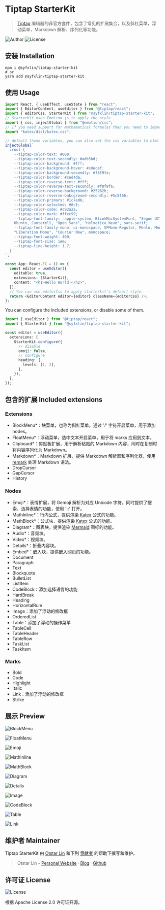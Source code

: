 # Tiptap StarterKit

> [Tiptap](https://tiptap.dev/) 编辑器的非官方套件，包含了常见的扩展集合，以及斜杠菜单，浮动菜单，Markdown 解析、序列化等功能。

![Author](https://img.shields.io/badge/Author-Otstar%20Lin-blue.svg?style=flat-square) ![License](https://img.shields.io/github/license/syfxlin/tiptap-starter-kit.svg?style=flat-square)

## 安装 Installation

```shell
npm i @syfxlin/tiptap-starter-kit
# or
yarn add @syfxlin/tiptap-starter-kit
```

## 使用 Usage

```typescript jsx
import React, { useEffect, useState } from "react";
import { EditorContent, useEditor } from "@tiptap/react";
import { editorCss, StarterKit } from "@syfxlin/tiptap-starter-kit";
// StarterKit uses Emotion.js to apply the style
import { css, injectGlobal } from "@emotion/css";
// If you need support for mathematical formulas then you need to import.
import "katex/dist/katex.css";

// default theme variables, you can also set the css variables to html or body
injectGlobal`
  :root {
    --tiptap-color-text: #000;
    --tiptap-color-text-secondly: #adb5bd;
    --tiptap-color-background: #fff;
    --tiptap-color-background-hover: #e9ecef;
    --tiptap-color-background-secondly: #f8f9fa;
    --tiptap-color-border: #ced4da;
    --tiptap-color-reverse-text: #fff;
    --tiptap-color-reverse-text-secondly: #f8f9fa;
    --tiptap-color-reverse-background: #25262b;
    --tiptap-color-reverse-bakcground-secondly: #5c5f66;
    --tiptap-color-primary: #1c7ed6;
    --tiptap-color-selected: #8cf;
    --tiptap-color-code: #c92a2a;
    --tiptap-color-mark: #ffec99;
    --tiptap-font-family: -apple-system, BlinkMacSystemFont, "Segoe UI", Roboto, Oxygen,
    Ubuntu, Cantarell, "Open Sans", "Helvetica Neue", sans-serif;
    --tiptap-font-family-mono: ui-monospace, SFMono-Regular, Menlo, Monaco, Consolas,
    "Liberation Mono", "Courier New", monospace;
    --tiptap-font-weight: 400;
    --tiptap-font-size: 1em;
    --tiptap-line-height: 1.7;
  }
`;

const App: React.FC = () => {
  const editor = useEditor({
    editable: true,
    extensions: [StarterKit],
    content: "<h1>Hello World!</h2>",
  });
  // You can use editorCss to apply starterkit's default style
  return <EditorContent editor={editor} className={editorCss} />;
};
```

You can configure the included extensions, or disable some of them.

```typescript
import { useEditor } from "@tiptap/react";
import { StarterKit } from "@syfxlin/tiptap-starter-kit";

const editor = useEditor({
  extensions: [
    StarterKit.configure({
      // disable
      emoji: false,
      // configure
      heading: {
        levels: [1, 2],
      },
    }),
  ],
});
```

## 包含的扩展 Included extensions

### Extensions

- BlockMenu\*：块菜单，也称为斜杠菜单，通过 '/' 字符开启菜单，用于添加 nodes。
- FloatMenu\*：浮动菜单，选中文本开启菜单，用于将 marks 应用到文本。
- Clipboard\*：剪贴板扩展，用于解析粘贴的 Markdown 内容，同时在复制时将内容序列化为 Markdown。
- Markdown\*：Markdown 扩展，提供 Markdown 解析器和序列化器，使用 [remark](https://github.com/remarkjs/remark) 处理 Markdown 语法。
- DropCursor
- GapCursor
- History

### Nodes

- Emoji\*：表情扩展，将 Gemoji 解析为对应 Unicode 字符，同时提供了搜索、选择表情的功能，使用 '::' 打开。
- MathInline\*：行内公式，提供渲染 [Katex](https://katex.org/) 公式的功能。
- MathBlock\*：公式块，提供渲染 [Katex](https://katex.org/) 公式的功能。
- Diagram\*：图表块，提供渲染 [Mermaid](https://mermaid-js.github.io/mermaid/#/) 图标的功能。
- Audio\*：音频块。
- Video\*：视频块。
- Details\*：折叠内容块。
- Embed\*：嵌入块，提供嵌入网页的功能。
- Document
- Paragraph
- Text
- Blockquote
- BulletList
- ListItem
- CodeBlock：添加选择语言的功能
- HardBreak
- Heading
- HorizontalRule
- Image：添加了浮动的修改框
- OrderedList
- Table：添加了浮动的操作菜单
- TableCell
- TableHeader
- TableRow
- TaskList
- TaskItem

### Marks

- Bold
- Code
- Highlight
- Italic
- Link：添加了浮动的修改框
- Strike

## 展示 Preview

![BlockMenu](https://user-images.githubusercontent.com/28844480/140959036-376e79b4-df5a-46b3-811e-17ea149e4845.png)

![FloatMenu](https://user-images.githubusercontent.com/28844480/140959231-f2772aca-d28b-431e-9a12-3a97e6b119ec.png)

![Emoji](https://user-images.githubusercontent.com/28844480/140959636-e5156fdf-794a-460c-b260-d6150f74cd5d.png)

![MathInline](https://user-images.githubusercontent.com/28844480/140959757-8f3f3792-1c51-458f-8955-ec9847cb0564.png)

![MathBlock](https://user-images.githubusercontent.com/28844480/140959920-80f8706e-7831-4c59-ac70-fdc756da2899.png)

![Diagram](https://user-images.githubusercontent.com/28844480/140960707-c7d29985-77c5-41f8-95f5-ac28be442d8c.png)

![Details](https://user-images.githubusercontent.com/28844480/140960872-fe544fe9-03e8-4693-90fe-808b38a905f7.png)

![Image](https://user-images.githubusercontent.com/28844480/140961033-8dce1563-77eb-442a-82e7-4b813be39b4a.png)

![CodeBlock](https://user-images.githubusercontent.com/28844480/140961155-c47e731f-c725-43e7-b047-6cb4fe4f7600.png)

![Table](https://user-images.githubusercontent.com/28844480/140961705-6e13af92-6b88-4f3c-99de-3fa76311e079.png)

![Link](https://user-images.githubusercontent.com/28844480/140959457-20939e99-8821-4f5f-b5fc-f976a2bd7950.png)

## 维护者 Maintainer

Tiptap StarterKit 由 [Otstar Lin](https://ixk.me/)
和下列 [贡献者](https://github.com/syfxlin/tiptap-starter-kit/graphs/contributors) 的帮助下撰写和维护。

> Otstar Lin - [Personal Website](https://ixk.me/) · [Blog](https://blog.ixk.me/) · [Github](https://github.com/syfxlin)

## 许可证 License

![License](https://img.shields.io/github/license/syfxlin/tiptap-starter-kit.svg?style=flat-square)

根据 Apache License 2.0 许可证开源。
